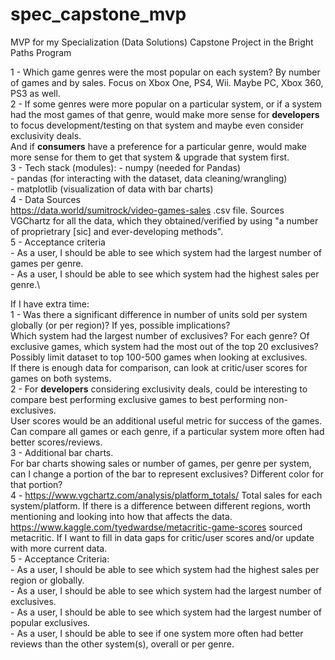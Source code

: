 # spec_capstone_mvp
MVP for my Specialization (Data Solutions) Capstone Project in the Bright Paths Program

1 - Which game genres were the most popular on each system? By number of games and by sales. Focus on Xbox One, PS4, Wii. Maybe PC, Xbox 360, PS3 as well.\
2 - If some genres were more popular on a particular system, or if a system had the most games of that genre, would make more sense for **developers** to focus development/testing on that system and maybe even consider exclusivity deals.\
    And if **consumers** have a preference for a particular genre, would make more sense for them to get that system & upgrade that system first.\
3 - Tech stack (modules):
     - numpy (needed for Pandas)  
     - pandas (for interacting with the dataset, data cleaning/wrangling)  
     - matplotlib (visualization of data with bar charts)  
4 - Data Sources\
    <https://data.world/sumitrock/video-games-sales> .csv file. Sources VGChartz for all the data, which they obtained/verified by using "a number of proprietrary [sic] and ever-developing methods".\
5 - Acceptance criteria\
    - As a user, I should be able to see which system had the largest number of games per genre.\
    - As a user, I should be able to see which system had the highest sales per genre.\




If I have extra time:\
1 - Was there a significant difference in number of units sold per system globally (or per region)? If yes, possible implications?\
    Which system had the largest number of exclusives? For each genre? Of exclusive games, which system had the most out of the top 20 exclusives? Possibly limit dataset to top 100-500 games when looking at exclusives.\
    If there is enough data for comparison, can look at critic/user scores for games on both systems.\
2 - For **developers** considering exclusivity deals, could be interesting to compare best performing exclusive games to best performing non-exclusives.\
    User scores would be an additional useful metric for success of the games. Can compare all games or each genre, if a particular system more often had better scores/reviews.\
3 - Additional bar charts.\
    For bar charts showing sales or number of games, per genre per system, can I change a portion of the bar to represent exclusives? Different color for that portion?\
4 - <https://www.vgchartz.com/analysis/platform_totals/> Total sales for each system/platform. If there is a difference between different regions, worth mentioning and looking into how that affects the data.\
    <https://www.kaggle.com/tyedwardse/metacritic-game-scores> sourced metacritic. If I want to fill in data gaps for critic/user scores and/or update with more current data.\
5 - Acceptance Criteria:\
    - As a user, I should be able to see which system had the highest sales per region or globally.\
    - As a user, I should be able to see which system had the largest number of exclusives.\
    - As a user, I should be able to see which system had the largest number of popular exclusives.\
    - As a user, I should be able to see if one system more often had better reviews than the other system(s), overall or per genre.
